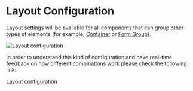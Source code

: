 # Layout Configuration

Layout settings will be available for all components that can group other types of elements (for example, [Container](./ui-component-types/root-components/container.md) or [Form Group](./ui-component-types/root-components/form-group.md)).

![Layout configuration](https://s3.eu-west-1.amazonaws.com/docx.flowx.ai/2.13/layout_configuration.png#center)

In order to understand this kind of configuration and have real-time feedback on how different combinations work please check the following link: 

[Layout configuration](https://tburleson-layouts-demos.firebaseapp.com/#/docs)